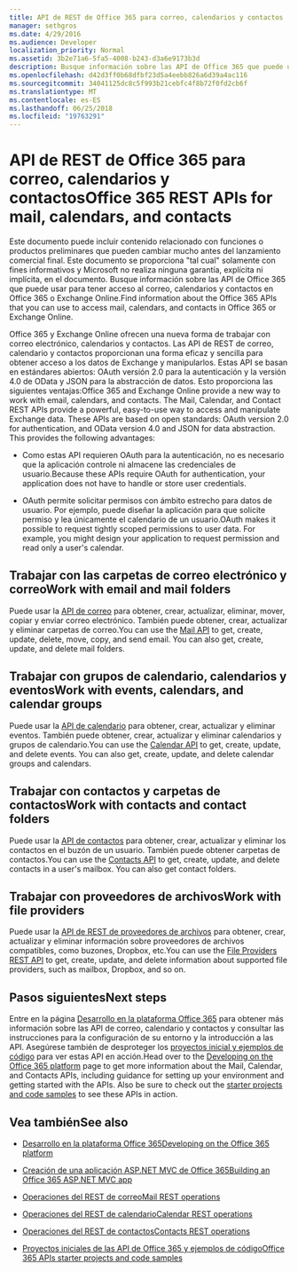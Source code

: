 ```yaml
---
title: API de REST de Office 365 para correo, calendarios y contactos
manager: sethgros
ms.date: 4/29/2016
ms.audience: Developer
localization_priority: Normal
ms.assetid: 3b2e71a6-5fa5-4008-b243-d3a6e9173b3d
description: Busque información sobre las API de Office 365 que puede usar para tener acceso al correo, calendarios y contactos en Office 365 o Exchange Online.
ms.openlocfilehash: d42d3ff0b68dfbf23d5a4eebb826a6d39a4ac116
ms.sourcegitcommit: 34041125dc8c5f993b21cebfc4f8b72f0fd2cb6f
ms.translationtype: MT
ms.contentlocale: es-ES
ms.lasthandoff: 06/25/2018
ms.locfileid: "19763291"
---
```

# <a name="office-365-rest-apis-for-mail-calendars-and-contacts"></a><span data-ttu-id="d9dc5-103">API de REST de Office 365 para correo, calendarios y contactos</span><span class="sxs-lookup"><span data-stu-id="d9dc5-103">Office 365 REST APIs for mail, calendars, and contacts</span></span>

<span data-ttu-id="d9dc5-104">Este documento puede incluir contenido relacionado con funciones o productos preliminares que pueden cambiar mucho antes del lanzamiento comercial final. Este documento se proporciona "tal cual" solamente con fines informativos y Microsoft no realiza ninguna garantía, explícita ni implícita, en el documento. Busque información sobre las API de Office 365 que puede usar para tener acceso al correo, calendarios y contactos en Office 365 o Exchange Online.</span><span class="sxs-lookup"><span data-stu-id="d9dc5-104">Find information about the Office 365 APIs that you can use to access mail, calendars, and contacts in Office 365 or Exchange Online.</span></span>
  
<span data-ttu-id="d9dc5-p101">Office 365 y Exchange Online ofrecen una nueva forma de trabajar con correo electrónico, calendarios y contactos. Las API de REST de correo, calendario y contactos proporcionan una forma eficaz y sencilla para obtener acceso a los datos de Exchange y manipularlos. Estas API se basan en estándares abiertos: OAuth versión 2.0 para la autenticación y la versión 4.0 de OData y JSON para la abstracción de datos. Esto proporciona las siguientes ventajas:</span><span class="sxs-lookup"><span data-stu-id="d9dc5-p101">Office 365 and Exchange Online provide a new way to work with email, calendars, and contacts. The Mail, Calendar, and Contact REST APIs provide a powerful, easy-to-use way to access and manipulate Exchange data. These APIs are based on open standards: OAuth version 2.0 for authentication, and OData version 4.0 and JSON for data abstraction. This provides the following advantages:</span></span>
  
- <span data-ttu-id="d9dc5-109">Como estas API requieren OAuth para la autenticación, no es necesario que la aplicación controle ni almacene las credenciales de usuario.</span><span class="sxs-lookup"><span data-stu-id="d9dc5-109">Because these APIs require OAuth for authentication, your application does not have to handle or store user credentials.</span></span>
    
- <span data-ttu-id="d9dc5-p102">OAuth permite solicitar permisos con ámbito estrecho para datos de usuario. Por ejemplo, puede diseñar la aplicación para que solicite permiso y lea únicamente el calendario de un usuario.</span><span class="sxs-lookup"><span data-stu-id="d9dc5-p102">OAuth makes it possible to request tightly scoped permissions to user data. For example, you might design your application to request permission and read only a user's calendar.</span></span>
    
## <a name="work-with-email-and-mail-folders"></a><span data-ttu-id="d9dc5-112">Trabajar con las carpetas de correo electrónico y correo</span><span class="sxs-lookup"><span data-stu-id="d9dc5-112">Work with email and mail folders</span></span>

<span data-ttu-id="d9dc5-p103">Puede usar la [API de correo](http://msdn.microsoft.com/office/office365/api/mail-rest-operations%28Office.15%29.aspx) para obtener, crear, actualizar, eliminar, mover, copiar y enviar correo electrónico. También puede obtener, crear, actualizar y eliminar carpetas de correo.</span><span class="sxs-lookup"><span data-stu-id="d9dc5-p103">You can use the [Mail API](http://msdn.microsoft.com/office/office365/api/mail-rest-operations%28Office.15%29.aspx) to get, create, update, delete, move, copy, and send email. You can also get, create, update, and delete mail folders.</span></span> 
  
## <a name="work-with-events-calendars-and-calendar-groups"></a><span data-ttu-id="d9dc5-115">Trabajar con grupos de calendario, calendarios y eventos</span><span class="sxs-lookup"><span data-stu-id="d9dc5-115">Work with events, calendars, and calendar groups</span></span>

<span data-ttu-id="d9dc5-p104">Puede usar la [API de calendario](http://msdn.microsoft.com/office/office365/api/calendar-rest-operations%28Office.15%29.aspx) para obtener, crear, actualizar y eliminar eventos. También puede obtener, crear, actualizar y eliminar calendarios y grupos de calendario.</span><span class="sxs-lookup"><span data-stu-id="d9dc5-p104">You can use the [Calendar API](http://msdn.microsoft.com/office/office365/api/calendar-rest-operations%28Office.15%29.aspx) to get, create, update, and delete events. You can also get, create, update, and delete calendar groups and calendars.</span></span> 
  
## <a name="work-with-contacts-and-contact-folders"></a><span data-ttu-id="d9dc5-118">Trabajar con contactos y carpetas de contactos</span><span class="sxs-lookup"><span data-stu-id="d9dc5-118">Work with contacts and contact folders</span></span>

<span data-ttu-id="d9dc5-p105">Puede usar la [API de contactos](http://msdn.microsoft.com/office/office365/api/contacts-rest-operations%28Office.15%29.aspx) para obtener, crear, actualizar y eliminar los contactos en el buzón de un usuario. También puede obtener carpetas de contactos.</span><span class="sxs-lookup"><span data-stu-id="d9dc5-p105">You can use the [Contacts API](http://msdn.microsoft.com/office/office365/api/contacts-rest-operations%28Office.15%29.aspx) to get, create, update, and delete contacts in a user's mailbox. You can also get contact folders.</span></span> 
  
## <a name="work-with-file-providers"></a><span data-ttu-id="d9dc5-121">Trabajar con proveedores de archivos</span><span class="sxs-lookup"><span data-stu-id="d9dc5-121">Work with file providers</span></span>

<span data-ttu-id="d9dc5-122">Puede usar la [API de REST de proveedores de archivos](http://msdn.microsoft.com/library/8bab5403-de68-4b49-ab19-9a6470f2a2ce%28Office.15%29.aspx) para obtener, crear, actualizar y eliminar información sobre proveedores de archivos compatibles, como buzones, Dropbox, etc.</span><span class="sxs-lookup"><span data-stu-id="d9dc5-122">You can use the [File Providers REST API](http://msdn.microsoft.com/library/8bab5403-de68-4b49-ab19-9a6470f2a2ce%28Office.15%29.aspx) to get, create, update, and delete information about supported file providers, such as mailbox, Dropbox, and so on.</span></span> 
  
## <a name="next-steps"></a><span data-ttu-id="d9dc5-123">Pasos siguientes</span><span class="sxs-lookup"><span data-stu-id="d9dc5-123">Next steps</span></span>

<span data-ttu-id="d9dc5-p106">Entre en la página [Desarrollo en la plataforma Office 365](http://msdn.microsoft.com/office/office365/howto/platform-development-overview%28Office.15%29.aspx) para obtener más información sobre las API de correo, calendario y contactos y consultar las instrucciones para la configuración de su entorno y la introducción a las API. Asegúrese también de desproteger los [proyectos inicial y ejemplos de código](http://msdn.microsoft.com/office/office365/howto/Starter-projects-and-code-samples%28Office.15%29.aspx) para ver estas API en acción.</span><span class="sxs-lookup"><span data-stu-id="d9dc5-p106">Head over to the [Developing on the Office 365 platform](http://msdn.microsoft.com/office/office365/howto/platform-development-overview%28Office.15%29.aspx) page to get more information about the Mail, Calendar, and Contacts APIs, including guidance for setting up your environment and getting started with the APIs. Also be sure to check out the [starter projects and code samples](http://msdn.microsoft.com/office/office365/howto/Starter-projects-and-code-samples%28Office.15%29.aspx) to see these APIs in action.</span></span> 
  
## <a name="see-also"></a><span data-ttu-id="d9dc5-126">Vea también</span><span class="sxs-lookup"><span data-stu-id="d9dc5-126">See also</span></span>


- [<span data-ttu-id="d9dc5-127">Desarrollo en la plataforma Office 365</span><span class="sxs-lookup"><span data-stu-id="d9dc5-127">Developing on the Office 365 platform</span></span>](http://msdn.microsoft.com/office/office365/howto/platform-development-overview%28Office.15%29.aspx)
    
- [<span data-ttu-id="d9dc5-128">Creación de una aplicación ASP.NET MVC de Office 365</span><span class="sxs-lookup"><span data-stu-id="d9dc5-128">Building an Office 365 ASP.NET MVC app</span></span>](http://msdn.microsoft.com/office/office365/howto/Build-your-first-ASPNET-MVC-app%28Office.15%29.aspx)
    
- [<span data-ttu-id="d9dc5-129">Operaciones del REST de correo</span><span class="sxs-lookup"><span data-stu-id="d9dc5-129">Mail REST operations</span></span>](http://msdn.microsoft.com/office/office365/api/mail-rest-operations%28Office.15%29.aspx)
    
- [<span data-ttu-id="d9dc5-130">Operaciones del REST de calendario</span><span class="sxs-lookup"><span data-stu-id="d9dc5-130">Calendar REST operations</span></span>](http://msdn.microsoft.com/office/office365/api/calendar-rest-operations%28Office.15%29.aspx)
    
- [<span data-ttu-id="d9dc5-131">Operaciones del REST de contactos</span><span class="sxs-lookup"><span data-stu-id="d9dc5-131">Contacts REST operations</span></span>](http://msdn.microsoft.com/office/office365/api/contacts-rest-operations%28Office.15%29.aspx)
    
- [<span data-ttu-id="d9dc5-132">Proyectos iniciales de las API de Office 365 y ejemplos de código</span><span class="sxs-lookup"><span data-stu-id="d9dc5-132">Office 365 APIs starter projects and code samples</span></span>](http://msdn.microsoft.com/office/office365/howto/Starter-projects-and-code-samples%28Office.15%29.aspx)
    


